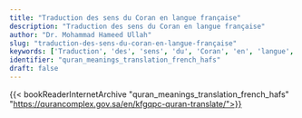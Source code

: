 ```yaml
---
title: "Traduction des sens du Coran en langue française"
description: "Traduction des sens du Coran en langue française"
author: "Dr. Mohammad Hameed Ullah"
slug: "traduction-des-sens-du-coran-en-langue-française"
keywords: ['Traduction', 'des', 'sens', 'du', 'Coran', 'en', 'langue', 'française', 'quran', 'meaning', 'translation', 'book', 'download', 'pdf', 'islam']
identifier: "quran_meanings_translation_french_hafs"
draft: false
---
```


{{< bookReaderInternetArchive "quran_meanings_translation_french_hafs" "https://qurancomplex.gov.sa/en/kfgqpc-quran-translate/">}}
